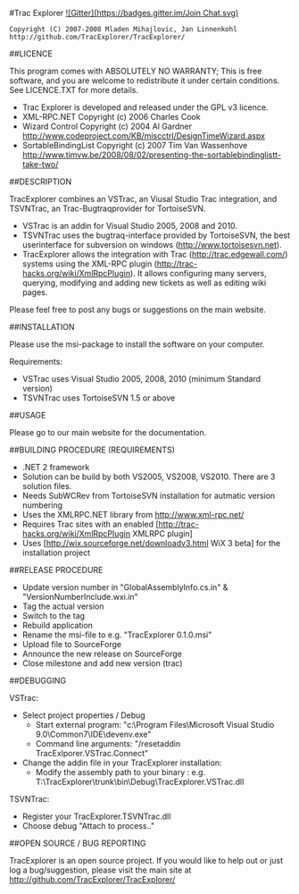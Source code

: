 #Trac Explorer
[![Gitter](https://badges.gitter.im/Join Chat.svg)](https://gitter.im/TracExplorer/TracExplorer?utm_source=badge&utm_medium=badge&utm_campaign=pr-badge&utm_content=badge)

```
Copyright (C) 2007-2008 Mladen Mihajlovic, Jan Linnenkohl
http://github.com/TracExplorer/TracExplorer/
```

##LICENCE

This program comes with ABSOLUTELY NO WARRANTY; This is free software, and you are welcome to redistribute it under certain conditions. See LICENCE.TXT for more details.


- Trac Explorer is developed and released under the GPL v3 licence.
- XML-RPC.NET Copyright (c) 2006 Charles Cook
- Wizard Control Copyright (c) 2004 Al Gardner http://www.codeproject.com/KB/miscctrl/DesignTimeWizard.aspx
- SortableBindingList Copyright (c) 2007 Tim Van Wassenhove http://www.timvw.be/2008/08/02/presenting-the-sortablebindinglistt-take-two/


##DESCRIPTION

TracExplorer combines an VSTrac, an Viusal Studio Trac integration, and TSVNTrac, an Trac-Bugtraqprovider for TortoiseSVN.  

- VSTrac is an addin for Visual Studio 2005, 2008 and 2010.
- TSVNTrac uses the bugtraq-interface provided by TortoiseSVN, the best userinterface for subversion on windows (http://www.tortoisesvn.net).
- TracExplorer allows the integration with Trac (http://trac.edgewall.com/) systems using the XML-RPC plugin (http://trac-hacks.org/wiki/XmlRpcPlugin). It allows configuring many servers, querying, modifying and adding new tickets as well as editing wiki pages.

Please feel free to post any bugs or suggestions on the main website.


##INSTALLATION

Please use the msi-package to install the software on your computer.

Requirements:
- VSTrac uses Visual Studio 2005, 2008, 2010 (minimum Standard version)
- TSVNTrac uses TortoiseSVN 1.5 or above
   
##USAGE

Please go to our main website for the documentation.

##BUILDING PROCEDURE (REQUIREMENTS)
- .NET 2 framework
- Solution can be build by both VS2005, VS2008, VS2010. There are 3 solution files.
- Needs SubWCRev from TortoiseSVN installation for autmatic version numbering
- Uses the XMLRPC.NET library from http://www.xml-rpc.net/
- Requires Trac sites with an enabled [http://trac-hacks.org/wiki/XmlRpcPlugin XMLRPC plugin]
- Uses [http://wix.sourceforge.net/downloadv3.html WiX 3 beta] for the installation project 
     
##RELEASE PROCEDURE
- Update version number in "GlobalAssemblyInfo.cs.in" & "VersionNumberInclude.wxi.in"
- Tag the actual version
- Switch to the tag
- Rebuild application
- Rename the msi-file to e.g. "TracExplorer 0.1.0.msi"
- Upload file to SourceForge
- Announce the new release on SourceForge
- Close milestone and add new version (trac)

##DEBUGGING

VSTrac:
   - Select project properties / Debug
     - Start external program: "c:\Program Files\Microsoft Visual Studio 9.0\Common7\IDE\devenv.exe"
     - Command line arguments: "/resetaddin TracExlporer.VSTrac.Connect"
   - Change the addin file in your TracExplorer installation:
     - Modify the assembly path to your binary : e.g. <Assembly>T:\TracExplorer\trunk\bin\Debug\TracExplorer.VSTrac.dll</Assembly>
   
TSVNTrac:
   - Register your TracExplorer.TSVNTrac.dll
   - Choose debug "Attach to process.."
   
   
##OPEN SOURCE / BUG REPORTING

TracExplorer is an open source project. If you would like to help out or just log a bug/suggestion, please visit the main site at http://github.com/TracExplorer/TracExplorer/
